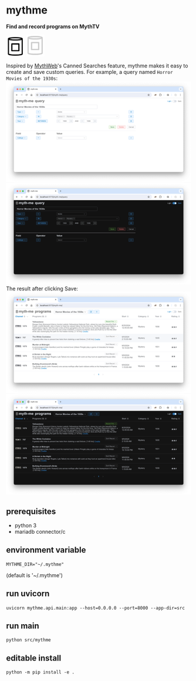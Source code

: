 # mythme
**Find and record programs on MythTV**

<img alt="mythme" src="docs/img/mm-light.png#gh-light-mode-only" width="50px" />
<img alt="mythme" src="docs/img/mm-dark.png#gh-dark-mode-only" width="50px" />

Inspired by [MythWeb](https://github.com/MythTV/mythweb)'s Canned Searches feature, mythme makes it easy
to create and save custom queries. For example, a query named `Horror Movies of the 1930s`:
![mythme query](docs/img/query-light.png#gh-light-mode-only)
![mythme query](docs/img/query-dark.png#gh-dark-mode-only)
The result after clicking Save:
![mythme programs](docs/img/programs-light.png#gh-light-mode-only)
![mythme programs](docs/img/programs-dark.png#gh-dark-mode-only)


## prerequisites
- python 3
- mariadb connector/c

## environment variable
```
MYTHME_DIR="~/.mythme"
```
(default is '~/.mythme')

## run uvicorn
```
uvicorn mythme.api.main:app --host=0.0.0.0 --port=8000 --app-dir=src
```

## run main
```
python src/mythme
```

## editable install
```
python -m pip install -e .
```